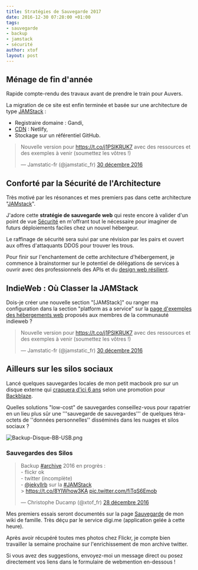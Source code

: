```yaml
---
title: Stratégies de Sauvegarde 2017
date: 2016-12-30 07:28:00 +01:00
tags:
- sauvegarde
- backup
- jamstack
- sécurité
author: xtof
layout: post
---
```


## Ménage de fin d'année 

Rapide compte-rendu des travaux avant de prendre le train pour Auvers. 

La migration de ce site est enfin terminée et basée sur une architecture de type [JAMStack](http://ducamp.me/JAMStack) : 
* Registraire domaine : Gandi,
* [CDN](http://ducamp.me/CDN) : Netlify, 
* Stockage sur un référentiel GitHub. 

<blockquote class="twitter-tweet" data-lang="fr"><p lang="fr" dir="ltr">Nouvelle version pour <a href="https://t.co/j1PSIKRUK7">https://t.co/j1PSIKRUK7</a> avec des ressources et des exemples à venir (soumettez les vôtres !)</p>&mdash; Jamstatic-fr (@jamstatic_fr) <a href="https://twitter.com/jamstatic_fr/status/814754338899980288">30 décembre 2016</a></blockquote>
<script async src="//platform.twitter.com/widgets.js" charset="utf-8"></script>

## Conforté par la Sécurité de l'Architecture

Très motivé par les résonances et mes premiers pas dans cette architecture "[JAMstack](https://jamstack.org)". 

J'adore cette **stratégie de sauvegarde web** qui reste encore à valider d'un point de vue [Sécurité](http://ducamp.me/Security) en m'offrant tout le nécessaire pour imaginer de futurs déploiements faciles chez un nouvel hébergeur. 

Le raffinage de sécurité sera suivi par une révision par les pairs et ouvert aux offres d'attaquants DDOS pour trouver les trous. 

Pour finir sur l'enchantement de cette architecture  d'hébergement, je commence à brainstormer sur le potentiel de délégations de services à ouvrir avec des professionnels des APIs et du [design web résilient](https://resilientwebdesign.com).

## IndieWeb : Où Classer la JAMStack 

Dois-je créer une nouvelle section "[JAMStack]" ou ranger ma configuration dans la section "platform as a service" sur la [page d'exemples des hébergements web](https://indieweb.org/web_hosting#Platform_as_Service) proposés aux membres de la communauté indieweb ? 

<blockquote class="twitter-tweet" data-lang="fr"><p lang="fr" dir="ltr">Nouvelle version pour <a href="https://t.co/j1PSIKRUK7">https://t.co/j1PSIKRUK7</a> avec des ressources et des exemples à venir (soumettez les vôtres !)</p>&mdash; Jamstatic-fr (@jamstatic_fr) <a href="https://twitter.com/jamstatic_fr/status/814754338899980288">30 décembre 2016</a></blockquote>
<script async src="//platform.twitter.com/widgets.js" charset="utf-8"></script>


## Ailleurs sur les silos sociaux 

Lancé quelques sauvegardes locales de mon petit macbook pro sur un disque externe qui [craquera d'ici 6 ans](https://www.backblaze.com/blog/how-long-do-disk-drives-last/) selon une promotion pour [Backblaze](https://www.backblaze.com/fr_FR/). 

Quelles solutions "low-cost" de sauvegardes conseillez-vous pour rapatrier en un lieu plus sûr une '''sauvegarde de sauvegardes''' de quelques téra-octets de ''données personnelles'' disséminés dans les nuages et silos sociaux ? 

![Backup-Disque-BB-USB.png](/uploads/Backup-Disque-BB-USB.png)

### Sauvegardes des Silos

<blockquote class="twitter-tweet" data-lang="fr"><p lang="fr" dir="ltr">Backup <a href="https://twitter.com/hashtag/archive?src=hash">#archive</a> 2016 en progrès : <br>- flickr ok <br>- twitter (incomplète) <br>-  <a href="https://twitter.com/jekyllrb">@jekyllrb</a> sur la <a href="https://twitter.com/hashtag/JAMStack?src=hash">#JAMStack</a><br> &gt; <a href="https://t.co/8YIWhow3KA">https://t.co/8YIWhow3KA</a> <a href="https://t.co/fiTqS6Emob">pic.twitter.com/fiTqS6Emob</a></p>&mdash; Christophe Ducamp (@xtof_fr) <a href="https://twitter.com/xtof_fr/status/814085979661340673">28 décembre 2016</a></blockquote>
<script async src="//platform.twitter.com/widgets.js" charset="utf-8"></script>

Mes premiers essais seront documentés sur la page [Sauvegarde](http://ducamp.me/Sauvegarde) de mon wiki de famille. Très déçu par le service digi.me (application gelée à cette heure). 

Après avoir récupéré toutes mes photos chez Flickr, je compte bien travailler la semaine prochaine sur l'enrichissement de mon archive twitter. 

Si vous avez des suggestions, envoyez-moi un message direct ou posez directement vos liens dans le formulaire de webmention en-dessous !